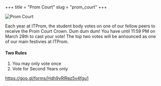 +++
title = "Prom Court"
slug = "prom_court"
+++

![Prom Court](/images/surfing_space.gif)

Each year at ITProm, the student body votes on one of our fellow peers to receive the Prom Court Crown. 
Dum dum dum! You have until 11:59 PM on March 28th to cast your vote! 
The top two votes will be announced as one of our main festivies at ITProm. 

#### Two Rules

1. You may only vote once 
2. Vote for Second Years only 

https://goo.gl/forms/Hdh9vRlRez5v4fgu1
